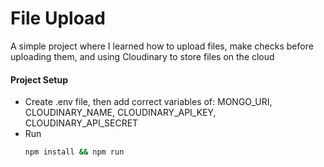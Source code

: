 # File Upload

A simple project where I learned how to upload files, make checks before uploading them, and using Cloudinary to store files on the cloud

#### Project Setup

- Create .env file, then add correct variables of: MONGO_URI, CLOUDINARY_NAME, CLOUDINARY_API_KEY, CLOUDINARY_API_SECRET
- Run
  ```bash
  npm install && npm run
  ```

